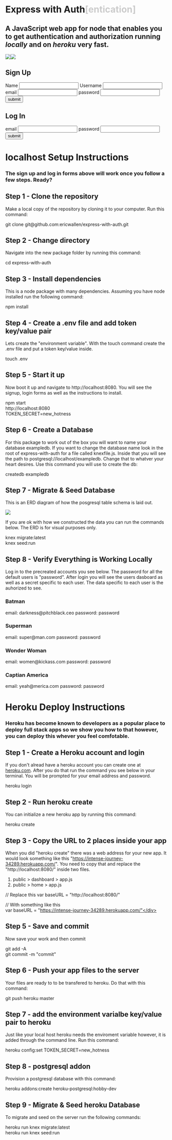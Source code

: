 <div class="cut-container">

# Express with Auth<span style="color: #CCC">[entication]</span>

## A JavaScript web app for node that enables you to get <span class="highlight">authentication</span> and <span class="highlight">authorization</span> running _locally_ and on _heroku_ very fast.

![](assets/jwt-logo.png)![](assets/express-logo.svg)</div>

<main id="container">

<div class="form-containers">

## Sign Up

<form class="signup"><label for="name-sign-up" class="">Name</label> <input id="name-sign-up" class="input" type="text" name="" value="">  
<label for="username-sign-up" class="">Username</label> <input id="username-sign-up" class="input" type="text" name="" value="">  
<label for="email-sign-up" class="">email</label> <input id="email-sign-up" class="input" type="email" name="" value="">  
<label for="password-sign-up" class="">password</label> <input id="password-sign-up" class="input" type="password" name="" value="">  
<button type="submit" name="button">submit</button></form>

</div>

<div class="form-containers">

## Log In

<form class="login"><label for="email-log-in" class="">email</label> <input id="email-log-in" class="input" type="email" name="email-log-in">  
<label for="password-log-in" class="">password</label> <input id="password-log-in" class="input" type="password" name="password-log-in">  
<button type="submit" name="button">submit</button></form>

</div>

</main>

<div class="cut-container">

# localhost Setup Instructions

### The sign up and log in forms above will work once you follow a few steps. Ready?

## Step 1 - Clone the repository

Make a local copy of the repository by cloning it to your computer. Run this command:

<div class="command-line">git clone git@github.com:ericwallen/express-with-auth.git</div>

## Step 2 - Change directory

Navigate into the new package folder by running this command:

<div class="command-line">cd express-with-auth</div>

## Step 3 - Install dependencies

This is a node package with many dependencies. Assuming you have node installed run the following command:

<div class="command-line">npm install</div>

## Step 4 - Create a .env file and add token key/value pair

Lets create the "environment variable". With the touch command create the .env file and put a token key/value inside.

<div class="command-line">touch .env</div>

## Step 5 - Start it up

Now boot it up and navigate to http://localhost:8080\. You will see the signup, login forms as well as the instructions to install.

<div class="command-line">npm start</div>

<div class="command-line">http://localhost:8080</div>

<div class="command-line">TOKEN_SECRET=new_hotness</div>

## Step 6 - Create a Database

For this package to work out of the box you will want to name your database exampledb. If you want to change the database name look in the root of express-with-auth for a file called knexfile.js. Inside that you will see the path to postgresql://localhost/exampledb. Change that to whatver your heart desires. Use this command you will use to create the db:

<div class="command-line">createdb exampledb</div>

## Step 7 - Migrate & Seed Database

This is an ERD diagram of how the posgresql table schema is laid out.

![](assets/erd.png)

If you are ok with how we constructed the data you can run the commands below. The ERD is for visual purposes only.

<div class="command-line">knex migrate:latest</div>

<div class="command-line">knex seed:run</div>

## Step 8 - Verify Everything is Working Locally

Log in to the precreated accounts you see below. The password for all the default users is "password". After login you will see the users dasboard as well as a secret specific to each user. The data specific to each user is the auhorized to see.

### Batman

<div class="command-line">email: darkness@pitchblack.ceo  
password: password</div>

### Superman

<div class="command-line">email: super@man.com  
password: password</div>

### Wonder Woman

<div class="command-line">email: women@kickass.com  
password: password</div>

### Captian America

<div class="command-line">email: yeah@merica.com  
password: password</div>

# Heroku Deploy Instructions

### Heroku has become known to developers as a popular place to deploy full stack apps so we show you how to that however, you can deploy this whever you feel comfotable.

## Step 1 - Create a Heroku account and login

If you don't alread have a heroku account you can create one at [heroku.com](https://heroku.com/). After you do that run the command you see below in your terminal. You will be prompted for your email address and password.

<div class="command-line">heroku login</div>

## Step 2 - Run heroku create

You can initialize a new heroku app by running this command:

<div class="command-line">heroku create</div>

## Step 3 - Copy the URL to 2 places inside your app

When you did "heroku create" there was a web address for your new app. It would look something like this "https://intense-journey-34289.herokuapp.com/". You need to copy that and replace the "http://localhost:8080/" inside two files.

1.  public > dashboard > app.js
2.  public > home > app.js

<div class="command-line">// Replace this  
var baseURL = "http://localhost:8080/"  

// With something like this  
var baseURL = "https://intense-journey-34289.herokuapp.com/"</div>

## Step 5 - Save and commit

Now save your work and then commit

<div class="command-line">git add -A</div>

<div class="command-line">git commit -m "commit"</div>

## Step 6 - Push your app files to the server

Your files are ready to to be transfered to heroku. Do that with this command:

<div class="command-line">git push heroku master</div>

## Step 7 - add the environment varialbe key/value pair to heroku

Just like your local host heroku needs the enviroment variable however, it is added through the command line. Run this command:

<div class="command-line">heroku config:set TOKEN_SECRET=new_hotness</div>

## Step 8 - postgresql addon

Provision a postgresql database with this command:

<div class="command-line">heroku addons:create heroku-postgresql:hobby-dev</div>

## Step 9 - Migrate & Seed heroku Database

To migrate and seed on the server run the following commands:

<div class="command-line">heroku run knex migrate:latest</div>

<div class="command-line">heroku run knex seed:run</div>

</div>
